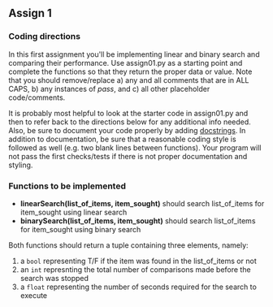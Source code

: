 ## Assign 1

### Coding directions

In this first assignment you'll be implementing linear and binary search and
comparing their performance. Use assign01.py as a starting point and complete
the functions so that they return the proper data or value. Note that you should
remove/replace a) any and all comments that are in ALL CAPS, b) any instances of
_pass_, and c) all other placeholder code/comments. 

It is probably most helpful to look at the starter code in assign01.py and then
to refer back to the directions below for any additional info needed. Also, be
sure to document your code properly by adding
[docstrings](https://www.python.org/dev/peps/pep-0257/#what-is-a-docstring).  In
addition to documentation, be sure that a reasonable coding style is followed as
well (e.g. two blank lines between functions). Your program will not pass the
first checks/tests if there is not proper documentation and styling.

### Functions to be implemented
* __linearSearch(list_of_items, item_sought)__ should search list_of_items for item_sought using linear search
* __binarySearch(list_of_items, item_sought)__ should search list_of_items for item_sought using binary search

Both functions should return a tuple containing three elements, namely:
1. a `bool` representing T/F if the item was found in the list_of_items or not
2. an `int` represnting the total number of comparisons made before the search was stopped
3. a `float` representing the number of seconds required for the search to execute
